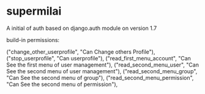 supermilai
==========

A initial of auth based on django.auth module on version 1.7


build-in permissions:

("change_other_userprofile", "Can Change others Profile"),
("stop_userprofile", "Can userprofile"),
("read_first_menu_account", "Can See the first menu of user management"),
("read_second_menu_user", "Can See the second menu of user management"),
("read_second_menu_group", "Can See the second menu of group"),
("read_second_menu_permission", "Can See the second menu of permission"),